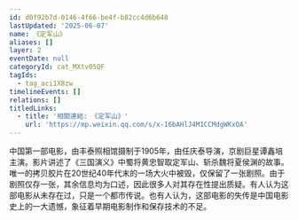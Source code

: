```yaml
---
id: d0f92b7d-0146-4f66-be4f-b82cc4d6b648
lastUpdated: '2025-06-07'
name: 《定军山》
aliases: []
layer: 2
eventDate: null
categoryId: cat_MXtv05QF
tagIds:
  - tag_aci1X8zw
timelineEvents: []
relations: []
titledLinks:
  - title: '相關連結: 《定军山》'
    url: 'https://mp.weixin.qq.com/s/x-16bAHlJ4M1CCMdgWKxOA'
---
```

中国第一部电影，由丰泰照相馆摄制于1905年，由任庆泰导演，京剧巨星谭鑫培主演。影片讲述了《三国演义》中蜀将黄忠智取定军山、斩杀魏将夏侯渊的故事。唯一的拷贝胶片在20世纪40年代末的一场大火中被毁，仅保留了一张剧照。由于剧照仅存一张，其余信息均为口述，因此很多人对其存在性提出质疑。有人认为这部电影从未存在过，只是一个都市传说。也有人认为，这部电影的失传是中国电影史上的一大遗憾，象征着早期电影制作和保存技术的不足。
